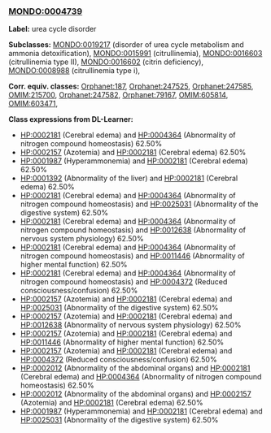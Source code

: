 
### [MONDO:0004739](http://purl.obolibrary.org/obo/MONDO_0004739)
**Label:** urea cycle disorder

**Subclasses:** [MONDO:0019217](http://purl.obolibrary.org/obo/MONDO_0019217) (disorder of urea cycle metabolism and ammonia detoxification), [MONDO:0015991](http://purl.obolibrary.org/obo/MONDO_0015991) (citrullinemia), [MONDO:0016603](http://purl.obolibrary.org/obo/MONDO_0016603) (citrullinemia type II), [MONDO:0016602](http://purl.obolibrary.org/obo/MONDO_0016602) (citrin deficiency), [MONDO:0008988](http://purl.obolibrary.org/obo/MONDO_0008988) (citrullinemia type i), 

**Corr. equiv. classes:** [Orphanet:187](http://www.orpha.net/ORDO/Orphanet_187), [Orphanet:247525](http://www.orpha.net/ORDO/Orphanet_247525), [Orphanet:247585](http://www.orpha.net/ORDO/Orphanet_247585), [OMIM:215700](http://purl.obolibrary.org/obo/OMIM_215700), [Orphanet:247582](http://www.orpha.net/ORDO/Orphanet_247582), [Orphanet:79167](http://www.orpha.net/ORDO/Orphanet_79167), [OMIM:605814](http://purl.obolibrary.org/obo/OMIM_605814), [OMIM:603471](http://purl.obolibrary.org/obo/OMIM_603471), 

**Class expressions from DL-Learner:**

- [HP:0002181](http://purl.obolibrary.org/obo/HP_0002181) (Cerebral edema) and [HP:0004364](http://purl.obolibrary.org/obo/HP_0004364) (Abnormality of nitrogen compound homeostasis) 62.50%
- [HP:0002157](http://purl.obolibrary.org/obo/HP_0002157) (Azotemia) and [HP:0002181](http://purl.obolibrary.org/obo/HP_0002181) (Cerebral edema) 62.50%
- [HP:0001987](http://purl.obolibrary.org/obo/HP_0001987) (Hyperammonemia) and [HP:0002181](http://purl.obolibrary.org/obo/HP_0002181) (Cerebral edema) 62.50%
- [HP:0001392](http://purl.obolibrary.org/obo/HP_0001392) (Abnormality of the liver) and [HP:0002181](http://purl.obolibrary.org/obo/HP_0002181) (Cerebral edema) 62.50%
- [HP:0002181](http://purl.obolibrary.org/obo/HP_0002181) (Cerebral edema) and [HP:0004364](http://purl.obolibrary.org/obo/HP_0004364) (Abnormality of nitrogen compound homeostasis) and [HP:0025031](http://purl.obolibrary.org/obo/HP_0025031) (Abnormality of the digestive system) 62.50%
- [HP:0002181](http://purl.obolibrary.org/obo/HP_0002181) (Cerebral edema) and [HP:0004364](http://purl.obolibrary.org/obo/HP_0004364) (Abnormality of nitrogen compound homeostasis) and [HP:0012638](http://purl.obolibrary.org/obo/HP_0012638) (Abnormality of nervous system physiology) 62.50%
- [HP:0002181](http://purl.obolibrary.org/obo/HP_0002181) (Cerebral edema) and [HP:0004364](http://purl.obolibrary.org/obo/HP_0004364) (Abnormality of nitrogen compound homeostasis) and [HP:0011446](http://purl.obolibrary.org/obo/HP_0011446) (Abnormality of higher mental function) 62.50%
- [HP:0002181](http://purl.obolibrary.org/obo/HP_0002181) (Cerebral edema) and [HP:0004364](http://purl.obolibrary.org/obo/HP_0004364) (Abnormality of nitrogen compound homeostasis) and [HP:0004372](http://purl.obolibrary.org/obo/HP_0004372) (Reduced consciousness/confusion) 62.50%
- [HP:0002157](http://purl.obolibrary.org/obo/HP_0002157) (Azotemia) and [HP:0002181](http://purl.obolibrary.org/obo/HP_0002181) (Cerebral edema) and [HP:0025031](http://purl.obolibrary.org/obo/HP_0025031) (Abnormality of the digestive system) 62.50%
- [HP:0002157](http://purl.obolibrary.org/obo/HP_0002157) (Azotemia) and [HP:0002181](http://purl.obolibrary.org/obo/HP_0002181) (Cerebral edema) and [HP:0012638](http://purl.obolibrary.org/obo/HP_0012638) (Abnormality of nervous system physiology) 62.50%
- [HP:0002157](http://purl.obolibrary.org/obo/HP_0002157) (Azotemia) and [HP:0002181](http://purl.obolibrary.org/obo/HP_0002181) (Cerebral edema) and [HP:0011446](http://purl.obolibrary.org/obo/HP_0011446) (Abnormality of higher mental function) 62.50%
- [HP:0002157](http://purl.obolibrary.org/obo/HP_0002157) (Azotemia) and [HP:0002181](http://purl.obolibrary.org/obo/HP_0002181) (Cerebral edema) and [HP:0004372](http://purl.obolibrary.org/obo/HP_0004372) (Reduced consciousness/confusion) 62.50%
- [HP:0002012](http://purl.obolibrary.org/obo/HP_0002012) (Abnormality of the abdominal organs) and [HP:0002181](http://purl.obolibrary.org/obo/HP_0002181) (Cerebral edema) and [HP:0004364](http://purl.obolibrary.org/obo/HP_0004364) (Abnormality of nitrogen compound homeostasis) 62.50%
- [HP:0002012](http://purl.obolibrary.org/obo/HP_0002012) (Abnormality of the abdominal organs) and [HP:0002157](http://purl.obolibrary.org/obo/HP_0002157) (Azotemia) and [HP:0002181](http://purl.obolibrary.org/obo/HP_0002181) (Cerebral edema) 62.50%
- [HP:0001987](http://purl.obolibrary.org/obo/HP_0001987) (Hyperammonemia) and [HP:0002181](http://purl.obolibrary.org/obo/HP_0002181) (Cerebral edema) and [HP:0025031](http://purl.obolibrary.org/obo/HP_0025031) (Abnormality of the digestive system) 62.50%


